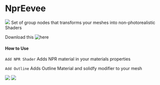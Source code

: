 # NprEevee

![](https://imgur.com/dRSjo7v.png)
Set of group nodes that transforms your meshes into non-photorealistic Shaders

Download this ![here](https://kentedoloverio.gumroad.com/l/npr-eevee)

#### How to Use

`Add NPR Shader` Adds NPR material in your materials properties 

`Add Outline` Adds Outline Material and solidfy modifier to your mesh

![](https://imgur.com/rhAhITn.png)
![](https://imgur.com/DDLfxmk.png)
